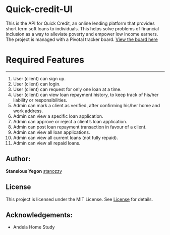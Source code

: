# Quick-credit-UI

This is the API for Quick Credit, an online lending platform that provides short term soft loans to individuals. This
helps solve problems of financial inclusion as a way to alleviate poverty and empower low
income earners.
The project is managed with a Pivotal tracker board. [View the board here](https://www.pivotaltracker.com/n/projects/2330172)

# Required Features
-----------------------
1. User (client) can sign up.
2. User (client) can login.
3. User (client) can request for ​only​ one loan at a time.
4. User (client) can view loan repayment history, to keep track of his/her liability or
responsibilities.
5. Admin can mark a client as ​verified​, after confirming his/her home and work address.
6. Admin can view a specific loan application.
7. Admin can approve or reject a client’s loan application.
8. Admin can post loan repayment transaction in favour of a client.
9. Admin can view all loan applications.
10. Admin can view all current loans (not fully repaid).
11. Admin can view all repaid loans.




Author:
---------------
**Stanslous Yegon**  [stanozzy](https://github.com/stanozzy)

License
-----------
This project is licensed under the MIT License. See [License](https://github.com/stanozzy/questioner-ui/blob/master/LICENSE) for details.


Acknowledgements:
---------------

- Andela Home Study



